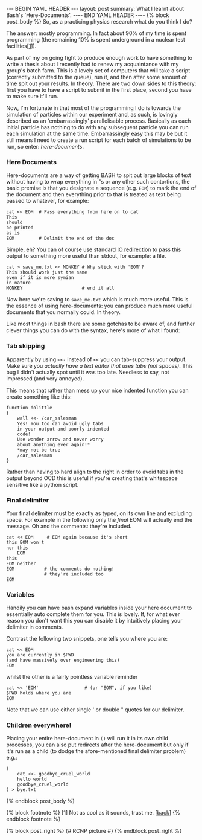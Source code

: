 --- BEGIN YAML HEADER ---
layout: post
summary: What I learnt about Bash's 'Here-Documents'.
---- END YAML HEADER ----
{% block post_body %}
So, as a practicing physics research what do you think I do? 

The answer: mostly programming. In fact about 90% of my time is spent programming (the remaining 10% is spent underground in a nuclear test facilities[[1](#footnote1)<a id="Jumpback1"></a>]).

As part of my on going fight to produce enough work to have something to write a thesis about I recently had to renew my acquaintance with my group's batch farm. This is a lovely set of computers that will take a script (correctly submitted to the queue), run it, and then after some amount of time spit out your results. In theory. There are two down sides to this theory: first you have to have a script to submit in the first place, second you have to make sure it'll run.

Now, I'm fortunate in that most of the programming I do is towards the simulation of particles within our experiment and, as such, is lovingly described as an 'embarrassingly' parallelisable process. Basically as each initial particle has nothing to do with any subsequent particle you can run each simulation at the same time. Embarrassingly easy this may be but it still means I need to create a run script for each batch of simulations to be run, so enter: *here-documents*. 


### Here Documents ###
Here-documents are a way of getting BASH to spit out large blocks of text without having to wrap everything in "s or any other such contortions, the basic premise is that you designate a sequence (e.g. `EOM`) to mark the end of the document and then everything prior to that is treated as text being passed to whatever, for example:

    cat << EOM  # Pass everything from here on to cat
    This 
    should
    be printed 
    as is
    EOM         # Delimit the end of the doc


Simple, eh? You can of course use standard [IO redirection](http://www.tldp.org/LDP/abs/html/io-redirection.html "IO here IO there!") to pass this output to something more useful than stdout, for example: a file.

    cat > save_me.txt << MONKEY # Why stick with 'EOM'?
    This should work just the same           
    even if it is more symian
    in nature
    MONKEY                      # end it all
    
Now here we're saving to `save_me.txt` which is much more useful. This is the essence of using here-documents: you can produce much more useful documents that you normally could. In theory.

Like most things in bash there are some gotchas to be aware of, and further clever things you can do with the syntax, here's more of what I found:

### Tab skipping ###
Apparently by using `<<-` instead of `<<` you can tab-suppress your output. Make sure you *actually have a text editor that uses tabs (not spaces)*. This bug I didn't actually spot until it was too late. Needless to say, not impressed (and very annoyed).

This means that rather than mess up your nice indented function you can create something like this:

    function dolittle
    {
        wall <<- /car_salesman
        Yes! You too can avoid ugly tabs
        in your output and poorly indented
        code! 
        Use wonder arrow and never worry 
        about anything ever again!*
        *may not be true
        /car_salesman
    }
    
Rather than having to hard align to the right in order to avoid tabs in the output beyond OCD this is useful if you're creating that's whitespace sensitive like a python script.

### Final delimiter ###
Your final delimiter must be exactly as typed, on its own line and excluding space. For example in the following only the *final* EOM will actually end the message. Oh and the comments: they're included.

    cat << EOM     # EOM again because it's short
    this EOM won't
    nor this
        EOM
    this
    EOM neither
    EOM           # the comments do nothing! 
                  # they're included too
    EOM


### Variables ###
Handily you can have bash expand variables inside your here document to essentially auto complete them for you. This is lovely. If, for what ever reason you don't want this you can disable it by intuitively placing your delimiter in comments.

Contrast the following two snippets, one tells you where you are:

    cat << EOM
    you are currently in $PWD
    (and have massively over engineering this)
    EOM

whilst the other is a fairly pointless variable reminder

    cat << 'EOM'                 # (or "EOM", if you like)
    $PWD holds where you are
    EOM

Note that we can use either single ' or double " quotes for our delimiter.


### Children everywhere! ###
Placing your entire here-document in `()` will run it in its own child processes, you can also put redirects after the here-document but only if it's run as a child (to dodge the afore-mentioned final delimiter problem) e.g.:

    (
        cat <<- goodbye_cruel_world
        hello world
        goodbye_cruel_world 
    ) > bye.txt
{% endblock post_body %}

{% block footnote %}
    [1]<a id="footnote1"></a> Not as cool as it sounds, trust me. [[back](#Jumpback1)]
{% endblock footnote %}

{% block post_right %}
{# RCNP picture #}
{% endblock post_right %}
